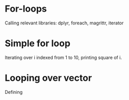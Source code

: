 # For-loops
Calling relevant libraries: dplyr, foreach, magrittr, iterator
# Simple for loop
Iterating over i indexed from 1 to 10, printing square of i.
# Looping over vector
Defining 
